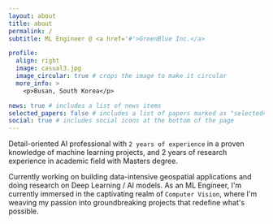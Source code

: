 ```yaml
---
layout: about
title: about
permalink: /
subtitle: ML Engineer @ <a href='#'>GreenBlue Inc.</a>

profile:
  align: right
  image: casual3.jpg
  image_circular: true # crops the image to make it circular
  more_info: >
    <p>Busan, South Korea</p>

news: true # includes a list of news items
selected_papers: false # includes a list of papers marked as "selected={true}"
social: true # includes social icons at the bottom of the page
---
```


Detail-oriented AI professional with `2 years of experience` in a proven knowledge of machine learning projects, and 2 years of research experience in academic field with Masters degree.

Currently working on building data-intensive geospatial applications and doing research on Deep Learning / AI models. As an ML Engineer, I'm currently immersed in the captivating realm of `Computer Vision`, where I'm weaving my passion into groundbreaking projects that redefine what's possible.
